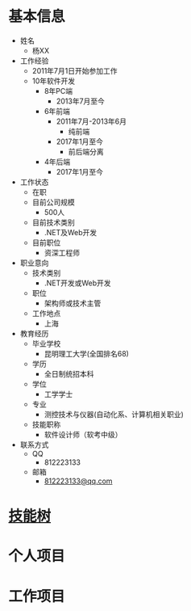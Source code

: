 # 基本信息
+ 姓名
	+ 杨XX
+ 工作经验
	+ 2011年7月1日开始参加工作
	+ 10年软件开发
		+ 8年PC端
			+ 2013年7月至今
		+ 6年前端
			+ 2011年7月-2013年6月
				+ 纯前端
			+ 2017年1月至今
				+ 前后端分离
		+ 4年后端
			+ 2017年1月至今
+ 工作状态
	+ 在职
	+ 目前公司规模
		+ 500人
	+ 目前技术类别
		+ .NET及Web开发
	+ 目前职位
		+ 资深工程师
+ 职业意向
	+ 技术类别
		+ .NET开发或Web开发
	+ 职位
		+ 架构师或技术主管
	+ 工作地点
		+ 上海
+ 教育经历
	+ 毕业学校
		+ 昆明理工大学(全国排名68)
	+ 学历
		+ 全日制统招本科
	+ 学位
		+ 工学学士
	+ 专业
		+ 测控技术与仪器(自动化系、计算机相关职业)
	+ 技能职称
		+ 软件设计师（软考中级）
+ 联系方式
	+ QQ
		+ 812223133
	+ 邮箱
		+ 812223133@qq.com
# [技能树](SKILL.md)

# 个人项目
# 工作项目